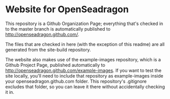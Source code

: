 # Website for OpenSeadragon

This repository is a Github Organization Page; everything that's checked in to the master branch is automatically published to http://openseadragon.github.com/. 

The files that are checked in here (with the exception of this readme) are all generated from the site-build repository.

The website also makes use of the example-images repository, which is a Github Project Page, published automatically to http://openseadragon.github.com/example-images. If you want to test the site locally, you'll need to include that repository as example-images inside your openseadragon.github.com folder. This repository's .gitignore excludes that folder, so you can leave it there without accidentally checking it in.
